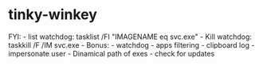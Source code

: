 # tinky-winkey

FYI:
    - list watchdog:
        tasklist /FI "IMAGENAME eq svc.exe"
    - Kill watchdog:
        taskkill /F /IM svc.exe
    - Bonus:
        - watchdog
        - apps filtering
        - clipboard log
        - impersonate user
        - Dinamical path of exes
        - check for updates